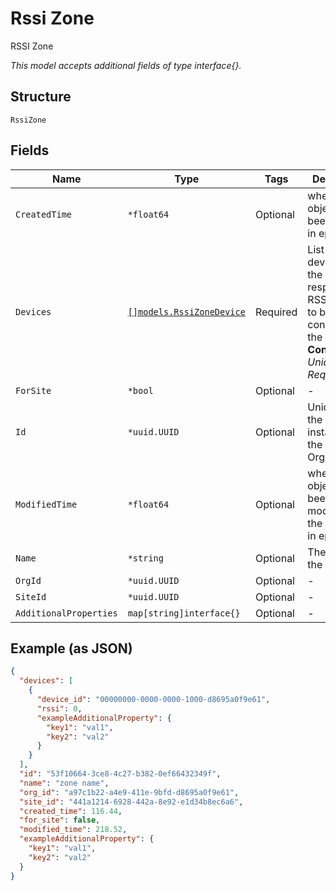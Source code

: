 
# Rssi Zone

RSSI Zone

*This model accepts additional fields of type interface{}.*

## Structure

`RssiZone`

## Fields

| Name | Type | Tags | Description |
|  --- | --- | --- | --- |
| `CreatedTime` | `*float64` | Optional | when the object has been created, in epoch |
| `Devices` | [`[]models.RssiZoneDevice`](../../doc/models/rssi-zone-device.md) | Required | List of devices and the respective RSSI values to be considered in the zone<br>**Constraints**: *Unique Items Required* |
| `ForSite` | `*bool` | Optional | - |
| `Id` | `*uuid.UUID` | Optional | Unique ID of the object instance in the Mist Organnization |
| `ModifiedTime` | `*float64` | Optional | when the object has been modified for the last time, in epoch |
| `Name` | `*string` | Optional | The name of the zone |
| `OrgId` | `*uuid.UUID` | Optional | - |
| `SiteId` | `*uuid.UUID` | Optional | - |
| `AdditionalProperties` | `map[string]interface{}` | Optional | - |

## Example (as JSON)

```json
{
  "devices": [
    {
      "device_id": "00000000-0000-0000-1000-d8695a0f9e61",
      "rssi": 0,
      "exampleAdditionalProperty": {
        "key1": "val1",
        "key2": "val2"
      }
    }
  ],
  "id": "53f10664-3ce8-4c27-b382-0ef66432349f",
  "name": "zone name",
  "org_id": "a97c1b22-a4e9-411e-9bfd-d8695a0f9e61",
  "site_id": "441a1214-6928-442a-8e92-e1d34b8ec6a6",
  "created_time": 116.44,
  "for_site": false,
  "modified_time": 218.52,
  "exampleAdditionalProperty": {
    "key1": "val1",
    "key2": "val2"
  }
}
```

